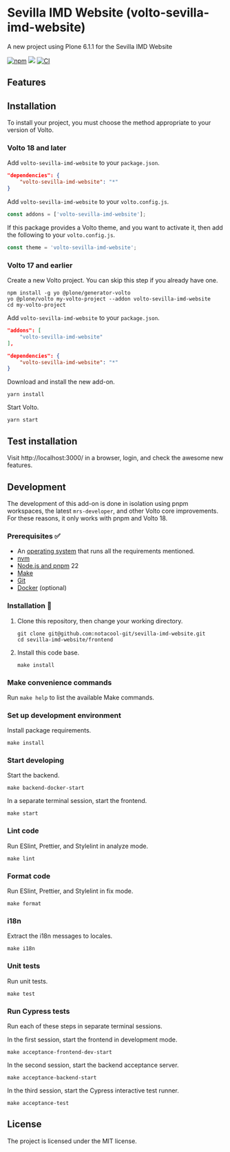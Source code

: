 # Sevilla IMD Website (volto-sevilla-imd-website)

A new project using Plone 6.1.1 for the Sevilla IMD Website

[![npm](https://img.shields.io/npm/v/volto-sevilla-imd-website)](https://www.npmjs.com/package/volto-sevilla-imd-website)
[![](https://img.shields.io/badge/-Storybook-ff4785?logo=Storybook&logoColor=white&style=flat-square)](https://notacool.github.io/volto-sevilla-imd-website/)
[![CI](https://github.com/notacool-git/sevilla-imd-website/actions/workflows/main.yml/badge.svg)](https://github.com/notacool-git/sevilla-imd-website/actions/workflows/main.yml)


## Features

<!-- List your awesome features here -->

## Installation

To install your project, you must choose the method appropriate to your version of Volto.


### Volto 18 and later

Add `volto-sevilla-imd-website` to your `package.json`.

```json
"dependencies": {
    "volto-sevilla-imd-website": "*"
}
```

Add `volto-sevilla-imd-website` to your `volto.config.js`.

```javascript
const addons = ['volto-sevilla-imd-website'];
```

If this package provides a Volto theme, and you want to activate it, then add the following to your `volto.config.js`.

```javascript
const theme = 'volto-sevilla-imd-website';
```

### Volto 17 and earlier

Create a new Volto project.
You can skip this step if you already have one.

```
npm install -g yo @plone/generator-volto
yo @plone/volto my-volto-project --addon volto-sevilla-imd-website
cd my-volto-project
```

Add `volto-sevilla-imd-website` to your `package.json`.

```JSON
"addons": [
    "volto-sevilla-imd-website"
],

"dependencies": {
    "volto-sevilla-imd-website": "*"
}
```

Download and install the new add-on.

```
yarn install
```

Start Volto.

```
yarn start
```

## Test installation

Visit http://localhost:3000/ in a browser, login, and check the awesome new features.


## Development

The development of this add-on is done in isolation using pnpm workspaces, the latest `mrs-developer`, and other Volto core improvements.
For these reasons, it only works with pnpm and Volto 18.


### Prerequisites ✅

-   An [operating system](https://6.docs.plone.org/install/create-project-cookieplone.html#prerequisites-for-installation) that runs all the requirements mentioned.
-   [nvm](https://6.docs.plone.org/install/create-project-cookieplone.html#nvm)
-   [Node.js and pnpm](https://6.docs.plone.org/install/create-project.html#node-js) 22
-   [Make](https://6.docs.plone.org/install/create-project-cookieplone.html#make)
-   [Git](https://6.docs.plone.org/install/create-project-cookieplone.html#git)
-   [Docker](https://docs.docker.com/get-started/get-docker/) (optional)

### Installation 🔧

1.  Clone this repository, then change your working directory.

    ```shell
    git clone git@github.com:notacool-git/sevilla-imd-website.git
    cd sevilla-imd-website/frontend
    ```

2.  Install this code base.

    ```shell
    make install
    ```


### Make convenience commands

Run `make help` to list the available Make commands.


### Set up development environment

Install package requirements.

```shell
make install
```

### Start developing

Start the backend.

```shell
make backend-docker-start
```

In a separate terminal session, start the frontend.

```shell
make start
```

### Lint code

Run ESlint, Prettier, and Stylelint in analyze mode.

```shell
make lint
```

### Format code

Run ESlint, Prettier, and Stylelint in fix mode.

```shell
make format
```

### i18n

Extract the i18n messages to locales.

```shell
make i18n
```

### Unit tests

Run unit tests.

```shell
make test
```

### Run Cypress tests

Run each of these steps in separate terminal sessions.

In the first session, start the frontend in development mode.

```shell
make acceptance-frontend-dev-start
```

In the second session, start the backend acceptance server.

```shell
make acceptance-backend-start
```

In the third session, start the Cypress interactive test runner.

```shell
make acceptance-test
```

## License

The project is licensed under the MIT license.
